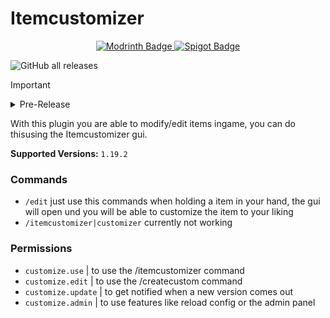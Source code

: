 # Itemcustomizer

<div align="center">
  <a href="https://modrinth.com/plugin/itemcustomizer">
    <img src="https://img.shields.io/badge/%20Modrinth-e?style=for-the-badge&logo=modrinth&color=gray" alt="Modrinth Badge"/>
  </a>
  <a href="https://www.spigotmc.org/resources/itemcustomizer-paper-only.113885/">
    <img src="https://img.shields.io/badge/%20Spigot-e?style=for-the-badge&logo=spigotmc&color=gray" alt="Spigot Badge"/>
  </a>
</div>

![GitHub all releases](https://img.shields.io/github/downloads/Vxrpenter/Itemcustomizer/total?style=flat-square&color=%233A768E)
> [!IMPORTANT]
> <details>
> <summary>Pre-Release</summary>
>   This plugin is a pre-release, some features may not work yet or bugs may occur!!!
> </details>

With this plugin you are able to modify/edit items ingame, you can do thisusing the Itemcustomizer gui.

**Supported Versions:** `1.19.2`
### Commands
- `/edit` just use this commands when holding a item in your hand, the gui will open und you
                 will be able to customize the item to your liking
- `/itemcustomizer|customizer` currently not working

### Permissions
- `customize.use` | to use the /itemcustomizer command
- `customize.edit` | to use the /createcustom command
- `customize.update` | to get notified when a new version comes out
- `customize.admin` | to use features like reload config or the admin panel
